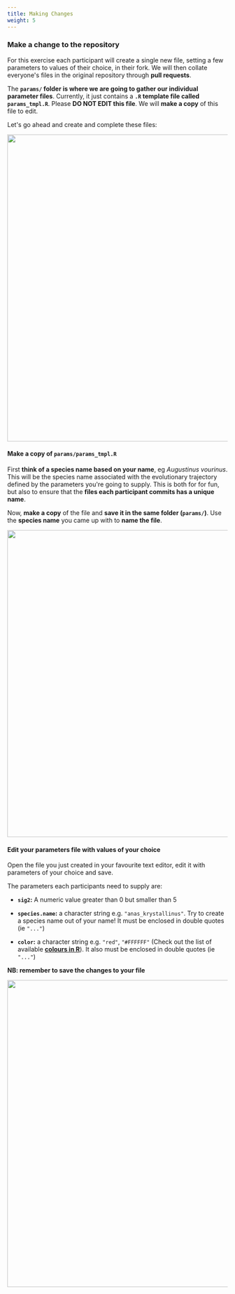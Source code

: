 ```yaml
---
title: Making Changes
weight: 5
---
```


### **Make a change to the repository**

For this exercise each participant will create a single new file, setting a few parameters to values of their choice, in their fork. We will then collate everyone's files in the original repository through **pull requests**.

The **`params/` folder is where we are going to gather our individual parameter files**. Currently, it just contains a **`.R` template file called `params_tmpl.R`**. Please **DO NOT EDIT this file**. We will **make a copy** of this file to edit. 

Let's go ahead and create and complete these files:
 
<img src="/images/param-folder.png" width="700px" /> 
 
<br>

#### Make a copy of **`params/params_tmpl.R`**

First **think of a species name based on your name**, eg _Augustinus vourinus_. This will be the species name associated with the evolutionary trajectory defined by the parameters you're going to supply. This is both for for fun, but also to ensure that the **files each participant commits has a unique name**.

Now, **make a copy** of the file and **save it in the same folder (`params/`)**. Use the **species name** you came up with to **name the file**.

<img src="/images/copy-param-tmpl.png" width="700px" />

<br>

#### Edit your parameters file with values of your choice 

Open the file you just created in your favourite text editor, edit it with parameters of your choice and save.

The parameters each participants need to supply are:

- **`sig2`:** A numeric value greater than 0 but smaller than 5

- **`species.name`:** a character string e.g. `"anas_krystallinus"`. Try to create a species name out of your name! It must be enclosed in double quotes (ie `"..."`)

- **`color`:**  a character string e.g. `"red"`, `"#FFFFFF"` (Check out the list of available [**colours in R**](http://www.stat.columbia.edu/~tzheng/files/Rcolor.pdf)). It also must be enclosed in double quotes (ie `"..."`)

**NB: remember to save the changes to your file**

<img src="/images/param-complete.png" width="700px" />

<br>
